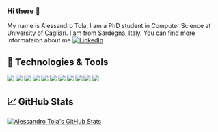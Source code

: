 ### Hi there 👋

My name is Alessandro Tola, I am a PhD student in Computer Science at University of Cagliari. I am from Sardegna, Italy.
You can find more informataion about me [![LinkedIn][1.1]][2]

## 🔧 Technologies & Tools

![](https://img.shields.io/badge/Code-c++-informational?style=plastic&logo=c%2B%2B&logoColor=white&color=00aefe)
![](https://img.shields.io/badge/Code-c-informational?style=plastic&logo=c&logoColor=white&color=00aefe)
![](https://img.shields.io/badge/Code-Python-informational?style=flat&logo=python&logoColor=white&color=00aefe)
![](https://img.shields.io/badge/Code-JavaScript-informational?style=flat&logo=javascript&logoColor=white&color=00aefe)
![](https://img.shields.io/badge/Code-Php-informational?style=plastic&logo=php&logoColor=white&color=00aefe)
![](https://img.shields.io/badge/Editor-VSCode-informational?style=flat&logo=visual%20studio%20code&logoColor=white&color=00aefe)
![](https://img.shields.io/badge/Editor-Clion-informational?style=flat&logo=clion&logoColor=white&color=00aefe)
![](https://img.shields.io/badge/Tools-Docker-informational?style=flat&logo=docker&logoColor=white&color=00aefe)
![](https://img.shields.io/badge/Tools-MySQL-informational?style=flat&logo=mysql&logoColor=white&color=00aefe)
![](https://img.shields.io/badge/Framework-Laravel-informational?style=flat&logo=laravel&logoColor=white&color=00aefe)
![](https://img.shields.io/badge/Library-React-informational?style=flat&logo=react&logoColor=white&color=00aefe)

## &#x1f4c8; GitHub Stats

<a href="https://github.com/AlessandroTola">
  <img align="center" src="https://github-readme-stats.vercel.app/api?username=AlessandroTola&show_icons=true&line_height=27&count_private=true&title_color=ffffff&text_color=c9cacc&icon_color=00aefe&bg_color=1d1f21" alt="Alessandro Tola's GitHub Stats" />
</a>
<!-- links to social media icons -->

<!-- icons with padding -->

[1.1]: https://cdn.exclaimer.com/Handbook%20Images/linkedin-icon_square_24x24.png?_ga=2.49149538.553856945.1626767468-1701043966.1626767468
[2.1]: http://i.imgur.com/0o48UoR.png (github icon with padding)

<!-- links to your social media accounts -->

[1]: https://github.com/AlessandroTola
[2]: https://www.linkedin.com/in/alessandro-tola-54048238/

<!--
- 🔭 I’m currently working on ...
- 🌱 I’m currently learning ...
- 👯 I’m looking to collaborate on ...
- 🤔 I’m looking for help with ...
- 💬 Ask me about ...
- 📫 How to reach me: ...
- 😄 Pronouns: ...
- ⚡ Fun fact: ...
-->
